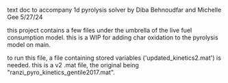 text doc to accompany 1d pyrolysis solver by Diba Behnoudfar and 
Michelle Gee 5/27/24

this project contains a few files under the umbrella of the live fuel consumption model. this is a WIP for adding char oxidation to the pyrolysis model on main.

to run this file, a file containing stored variables ('updated_kinetics2.mat') is needed. this is a v2 .mat file, the original being "ranzi_pyro_kinetics_gentile2017.mat".  
